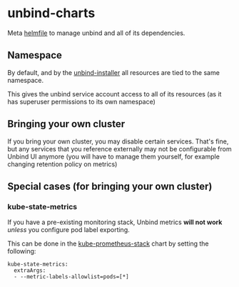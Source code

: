 # unbind-charts

Meta [helmfile](https://github.com/roboll/helmfile/tree/master) to manage unbind and all of its dependencies.

## Namespace

By default, and by the [unbind-installer](https://github.com/unbindapp/unbind-installer) all resources are tied to the same namespace.

This gives the unbind service account access to all of its resources (as it has superuser permissions to its own namespace)

## Bringing your own cluster

If you bring your own cluster, you may disable certain services. That's fine, but any services that you reference externally may not be configurable from Unbind UI anymore (you will have to manage them yourself, for example changing retention policy on metrics)

## Special cases (for bringing your own cluster)

### kube-state-metrics

If you have a pre-existing monitoring stack, Unbind metrics **will not work** _unless_ you configure pod label exporting.

This can be done in the [kube-prometheus-stack](https://github.com/prometheus-community/helm-charts/tree/main/charts/kube-prometheus-stack) chart by setting the following:

```
kube-state-metrics:
  extraArgs:
  - --metric-labels-allowlist=pods=[*]
```
